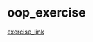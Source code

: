 # oop_exercise

[exercise_link](https://gist.github.com/ljbelenky/845ceb92207ab3b8b69697538575e2f6)
